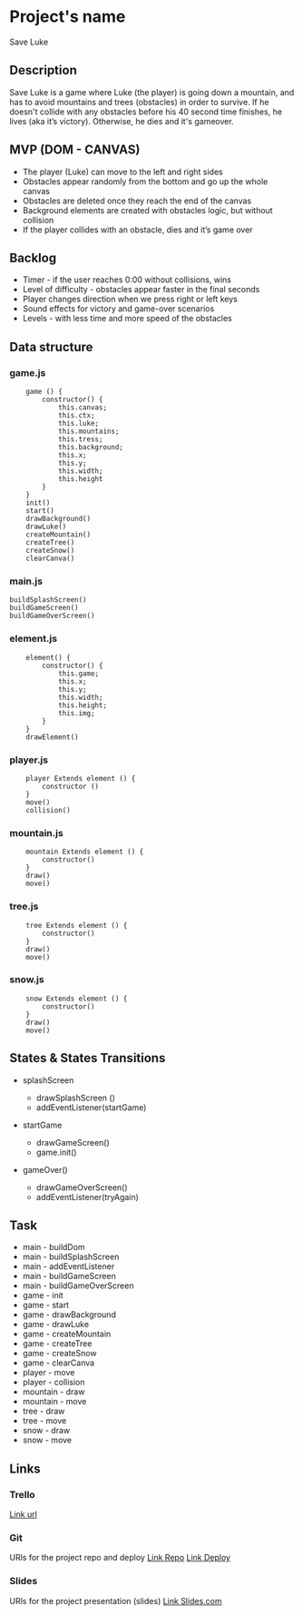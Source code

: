 # Project's name
Save Luke

## Description
Save Luke is a game where Luke (the player) is going down a mountain, and has to avoid mountains and trees (obstacles) in order to survive. If he doesn't collide with any obstacles before his 40 second time finishes, he lives (aka it’s victory). Otherwise, he dies and it's gameover.


## MVP (DOM - CANVAS)
- The player (Luke) can move to the left and right sides
- Obstacles appear randomly from the bottom and go up the whole canvas
- Obstacles are deleted once they reach the end of the canvas
- Background elements are created with obstacles logic, but without collision
- If the player collides with an obstacle, dies and it’s game over

## Backlog
- Timer - if the user reaches 0:00 without collisions, wins
- Level of difficulty - obstacles appear faster in the final seconds
- Player changes direction when we press right or left keys
- Sound effects for victory and game-over scenarios
- Levels - with less time and more speed of the obstacles

## Data structure

### game.js
```
    game () {
        constructor() {
            this.canvas;
            this.ctx;
            this.luke;
            this.mountains;
            this.tress;
            this.background;
            this.x;
            this.y;
            this.width;
            this.height
        }
    }
    init()
    start()
    drawBackground()
    drawLuke()
    createMountain()
    createTree()
    createSnow()
    clearCanva()
```

### main.js
```
buildSplashScreen()
buildGameScreen()
buildGameOverScreen()
```

### element.js
```
    element() {
        constructor() {
            this.game;
            this.x;
            this.y;
            this.width;
            this.height;
            this.img;
        }
    }
    drawElement()
```

### player.js
```
    player Extends element () {
        constructor ()
    }
    move()
    collision()
```

### mountain.js
```
    mountain Extends element () {
        constructor()
    }
    draw()
    move()
```

### tree.js
```
    tree Extends element () {
        constructor()
    }
    draw()
    move()
```

### snow.js
```
    snow Extends element () {
        constructor()
    }
    draw()
    move()
```


## States & States Transitions

- splashScreen
  - drawSplashScreen ()
  - addEventListener(startGame)
  
  
- startGame
  - drawGameScreen()
  - game.init()
  
- gameOver()
  - drawGameOverScreen()
  - addEventListener(tryAgain) 


## Task
- main - buildDom
- main - buildSplashScreen
- main - addEventListener
- main - buildGameScreen
- main - buildGameOverScreen
- game - init
- game - start
- game - drawBackground
- game - drawLuke
- game - createMountain
- game - createTree
- game - createSnow
- game - clearCanva
- player - move
- player - collision
- mountain - draw
- mountain - move
- tree - draw
- tree - move
- snow - draw
- snow - move


## Links


### Trello
[Link url](https://trello.com/b/6pWFei4C/project-1game-save-luke)


### Git
URls for the project repo and deploy
[Link Repo](https://github.com/RaquelNascimento96/gameProject_SaveLuke)
[Link Deploy](http://github.com)


### Slides
URls for the project presentation (slides)
[Link Slides.com](http://slides.com)